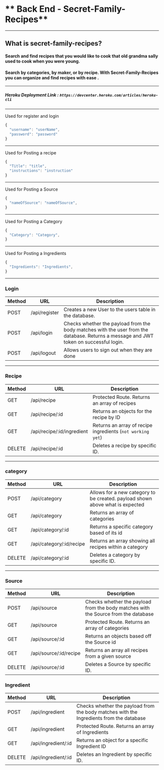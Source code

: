 # ** Back End - Secret-Family-Recipes**
---
## What is secret-family-recipes?

#### Search and find recipes that you would like to cook that old grandma sally used to cook when you were young. 
#### Search by categories, by maker, or by recipe. With Secret-Family-Recipes you can organize and find recipes with ease . 

---
##### Heroku Deployment Link : `https://devcenter.heroku.com/articles/heroku-cli`
---

Used for register and login
```js
{
  "username": "userName",
  "password": "password"
}
```
---

Used for Posting a recipe
```js
{ 
  "Title": "title",
  "instructions": "instruction"
}
```
---

Used for Posting a Source
```js
{
  "nameOfSource": "nameOfSource",
}
```
---

Used for Posting a Category
```js
{
  "Category": "Category",
}
```
---
Used for Posting a Ingredients
```js
{
  "Ingredients": "Ingredients",
}
```
---
### Login

| Method | URL                | Description                                                                                                                                                                      |
| ------ | ------------------ | -------------------------------------------------------------------------------------------------------------------------------------------------------------------------------- |
| POST   | /api/register          | Creates a new User to the users table in the database.                                                                                                                           |
| POST   | /api/login             | Checks whether the payload from the body matches with the user from the database. Returns a message and JWT token on successful login.                                           |
| POST    | /api/logout             | Allows users to sign out when they are done                                                                                                                   |
---

### Recipe

| Method | URL                | Description                                                                                                                                                                      |
| ------ | ------------------ | -------------------------------------------------------------------------------------------------------------------------------------------------------------------------------- |
| GET    | /api/recipe             | Protected Route. Returns an array of recipes                                                                                                                   |
| GET    | /api/recipe/:id         |  Returns an objects for the recipe by ID
| GET    | /api/recipe/:id/ingredient | Returns an array of recipe ingredients (`not working yet`)         |
| DELETE | /api/recipe/:id         | Deletes a recipe by specific ID.                                                                                                                                  |
---

### category

| Method | URL                | Description                                                                                                                                                                      |
| ------ | ------------------ | -------------------------------------------------------------------------------------------------------------------------------------------------------------------------------- |
| POST   | /api/category             | Allows for a new category to be created. payload shown above what is expected
| GET    | /api/category             | Returns an array of categories                                                                         
| GET    | /api/category/:id         | Returns a specific category based of its id 
| GET    | /api/category/:id/recipe  | Returns an array showing all recipes within a category  
| DELETE | /api/category/:id         | Deletes a category by specific ID.                                                                                                                                  |
---

### Source

| Method | URL                | Description                                                                                                                                                                      |
| ------ | ------------------ | -------------------------------------------------------------------------------------------------------------------------------------------------------------------------------- |
| POST   | /api/source             | Checks whether the payload from the body matches with the Source from the database
| GET    | /api/source             | Protected Route. Returns an array of categories                                                                                                                  
| GET    | /api/source/:id         |  Returns an objects based off the Source id 
| GET    | /api/source/:id/recipe  |  Returns an array all recipes from a given source                                                                                                                  
| DELETE | /api/source/:id         | Deletes a Source by specific ID.                                                                                                                                  |

### Ingredient

| Method | URL                | Description                                                                                                                                                                      |
| ------ | ------------------ | -------------------------------------------------------------------------------------------------------------------------------------------------------------------------------- |
| POST   | /api/ingredient             | Checks whether the payload from the body matches with the Ingredients from the database
| GET    | /api/ingredient             | Protected Route. Returns an array of Ingredients                                                                                                                  
| GET    | /api/ingredient/:id         |  Returns an object for a specific Ingredient ID                                                                                                                
| DELETE | /api/ingredient/:id         |  Deletes an Ingredient by specific ID.                                                                                                                                  |
